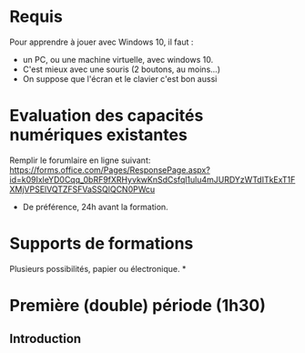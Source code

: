 # Requis
Pour apprendre à jouer avec Windows 10, il faut :
* un PC, ou une machine virtuelle, avec windows 10.
* C'est mieux avec une souris (2 boutons, au moins...)
* On suppose que l'écran et le clavier c'est bon aussi

# Evaluation des capacités numériques existantes
Remplir le forumlaire en ligne suivant: https://forms.office.com/Pages/ResponsePage.aspx?id=k09IxleYD0Cqq_0bRF9fXRHyvkwKnSdCsfql1ulu4mJURDYzWTdITkExT1FXMjVPSElVQTZFSFVaSSQlQCN0PWcu
* De préférence, 24h avant la formation.

# Supports de formations
Plusieurs possibilités, papier ou électronique.
* 


# Première (double) période (1h30)
## Introduction
## 
